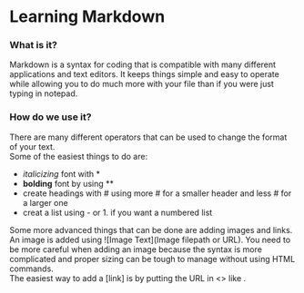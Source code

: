 # **Learning Markdown**

### **What is it?**
Markdown is a syntax for coding that is compatible with many different applications and text editors. It keeps things simple and easy to operate while allowing you to do much more with your file than if you were just typing in notepad.

### **How do we use it?**
There are many different operators that can be used to change the format of your text.  
Some of the easiest things to do are:
- *italicizing* font with *
- **bolding** font by using **
- create headings with # using more # for a smaller header and less # for a larger one
- creat a list using - or 1. if you want a numbered list

Some more advanced things that can be done are adding images and links.
An image is added using ![Image Text](Image filepath or URL). You need to be more careful when adding an image because the syntax is more complicated and proper sizing can be tough to manage without using HTML commands.  
The easiest way to add a [link] is by putting the URL in <> like <URL>.

